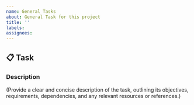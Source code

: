 ```yaml
---
name: General Tasks
about: General Task for this project
title: ''
labels:
assignees:
---
```


## 📋 Task

### Description

(Provide a clear and concise description of the task, outlining its objectives, requirements, dependencies, and any relevant resources or references.)
